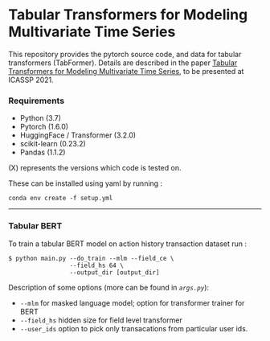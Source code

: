 # Tabular Transformers for Modeling Multivariate Time Series

This repository provides the pytorch source code, and data for tabular transformers (TabFormer). Details are described in the paper [Tabular Transformers for Modeling Multivariate Time Series](http://arxiv.org/abs/2011.01843), to be presented at ICASSP 2021.

### Requirements

- Python (3.7)
- Pytorch (1.6.0)
- HuggingFace / Transformer (3.2.0)
- scikit-learn (0.23.2)
- Pandas (1.1.2)

(X) represents the versions which code is tested on.

These can be installed using yaml by running :

```
conda env create -f setup.yml
```

---

### Tabular BERT

To train a tabular BERT model on action history transaction dataset run :

```
$ python main.py --do_train --mlm --field_ce \
                 --field_hs 64 \
                 --output_dir [output_dir]
```

Description of some options (more can be found in _`args.py`_):

- `--mlm` for masked language model; option for transformer trainer for BERT
- `--field_hs` hidden size for field level transformer
- `--user_ids` option to pick only transacations from particular user ids.
